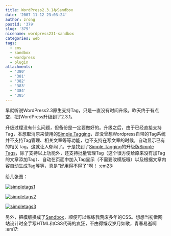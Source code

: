 ```yaml
---
title: WordPress2.3.1与Sandbox
date: '2007-11-12 23:03:24'
author: zrong
postid: '379'
slug: '379'
nicename: wordpress231-sandbox
categories: web
tags:
  - cms
  - sandbox
  - wordpress
  - plugin
attachments:
  - '380'
  - '381'
  - '382'
  - '383'
  - '384'
  - '385'
---
```


早就听说WordPress2.3原生支持Tag，只是一直没有时间升级。昨天终于有点空，把]WordPress升级到了2.3.1。

升级过程没有什么问题，但备份是一定要做好的。升级之后，由于已经直接支持Tag，本想取消原来使用的[Simple
Tagging](http://trac.herewithme.fr/project/simpletagging/)，却没曾想Wordpress自带的Tag系统并不支持Tag管理、相关文章等等功能，也不支持在写文章的时候，自动显示已有的相关Tag。这就让人郁闷了。于是找到了[Simple
Tagging](http://trac.herewithme.fr/project/simpletagging/)的升级版[Simple
Tags](http://www.herewithme.fr/wordpress-plugins/simple-tags)，除了支持以上功能外，还支持批量管理Tag（这个很方便给原来没有加Tag的文章添加Tag）、自动在页面中加入Tag显示（不需要改模版哦）以及根据文章内容自动生成Tag等等，真是“好用得不得了”啊！
:em23:

给几张图：<!--more-->

[![simpletags1](/uploads/2007/11/simpletags1-thumb.png)](/uploads/2007/11/simpletags1.png)

[![simpletags2](/uploads/2007/11/simpletags2-thumb.png)](/uploads/2007/11/simpletags2.png)

[![simpletags3](/uploads/2007/11/simpletags3-thumb.png)](/uploads/2007/11/simpletags3.png)

另外，把模版换成了[Sandbox](http://www.plaintxt.org/themes/sandbox/)，顺便可以练练我荒废多年的CSS。想想当初做网站设计时全手写HTML和CSS代码的疯狂，不由得慨叹岁月如歌，青春易逝啊
:em17:

